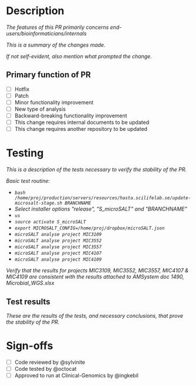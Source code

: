 # Description
_The features of this PR primarily concerns end-users/bioinformaticians/internals_

_This is a summary of the changes made._

_If not self-evident, also mention what prompted the change._

## Primary function of PR
- [ ] Hotfix
- [ ] Patch
- [ ] Minor functionality improvement
- [ ] New type of analysis
- [ ] Backward-breaking functionality improvement
- [ ] This change requires internal documents to be updated
- [ ] This change requires another repository to be updated

# Testing
_This is a description of the tests necessary to verify the stability of the PR._

_Basic test routine:_
- _`bash /home/proj/production/servers/resources/hasta.scilifelab.se/update-microsalt-stage.sh BRANCHNAME`_
- _Select installer options "release", "S_microSALT" and "BRANCHNAME"_
- _`us`_
- _`source activate S_microSALT`_
- _`export MICROSALT_CONFIG=/home/proj/dropbox/microSALT.json`_
- _`microSALT analyse project MIC3109`_
- _`microSALT analyse project MIC3552`_
- _`microSALT analyse project MIC3557`_
- _`microSALT analyse project MIC4107`_
- _`microSALT analyse project MIC4109`_

_Verify that the results for projects MIC3109, MIC3552, MIC3557, MIC4107 & MIC4109 are consistent with the results attached to AMSystem doc 1490, Microbial_WGS.xlsx_

## Test results
_These are the results of the tests, and necessary conclusions, that prove the stability of the PR._

# Sign-offs
- [ ] Code reviewed by @sylvinite
- [ ] Code tested by @octocat
- [ ] Approved to run at Clinical-Genomics by @ingkebil
